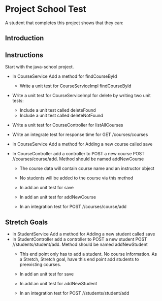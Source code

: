 # Project School Test

A student that completes this project shows that they can:

## Introduction

## Instructions
Start with the java-school project.

* In CourseService Add a method for findCourseById
  * Write a unit test for CourseServiceImpl findCourseById

* Write a unit test for CourseServiceImpl for delete by writing two unit tests:
  * Include a unit test called deleteFound
  * Include a unit test called deleteNotFound

* Write a unit test for CourseController for listAllCourses

* Write an integrate test for response time for GET /courses/courses 

* In CourseService Add a method for Adding a new course called save
* In CourseController add a controller to POST a new course POST //courses/course/add. Method should be named addNewCourse
  * The course data will contain course name and an instructor object
  * No students will be added to the course via this method
  
  * In add an unit test for save
  * In add an unit test for addNewCourse
  * In an integration test for POST //courses/course/add

## Stretch Goals
* In StudentService Add a method for Adding a new student called save
* In StudentController add a controller to POST a new student POST //students/student/add. Method should be named addNewStudent
  * This end point only has to add a student. No course information. As a Stretch, Stretch goal, have this end point add students to preexisting courses. 

  * In add an unit test for save
  * In add an unit test for addNewStudent
  * In an integration test for POST //students/student/add
